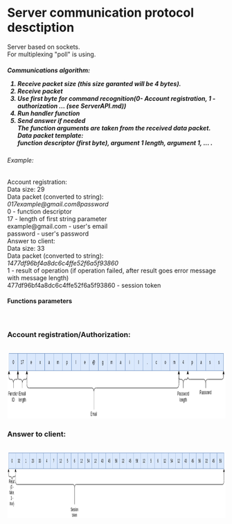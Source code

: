 # Server communication protocol desctiption

Server based on sockets.<br>For multiplexing "poll" is using. <br><h5> Communications algorithm: <br>
1. Receive packet size (this size garanted will be 4 bytes). <br>
2. Receive packet <br>
3. Use first byte for command recognition(0- Account registration, 1 - authorization ... (see ServerAPI.md)) <br>
4. Run handler function <br>
5. Send answer if needed <br>
The function arguments are taken from the received data packet. <br>
Data packet template: <br>
<i>function descriptor (first byte), argument 1 length, argument 1, ... . </i> <br>
<h6>Example:</h6>
Account registration: <br>
Data size: 29<br>
Data packet (converted to string):<br>
<i>017example@gmail.com8password</i><br>
0 - function descriptor <br>
17 - length of first string parameter <br>
example@gmail.com - user's email <br>
password - user's password <br>
Answer to client:<br>
Data size: 33 <br>
Data packet (converted to string):<br>
<i>1477df96bf4a8dc6c4ffe52f6a5f93860</i><br>
1 - result of operation (if operation failed, after result goes error message with message length) <br>
477df96bf4a8dc6c4ffe52f6a5f93860 - session token <br>
</h5>

<h4>Functions parameters</h4><br>
<h3>Account registration/Authorization:</h3><br>
<img src="AccReg.png" width="600" height = "150" title="Account registration">
<h3>Answer to client:</h3><br>
<img src="AccAnswer1.png" width="700" height = "150" title="Account answer">


